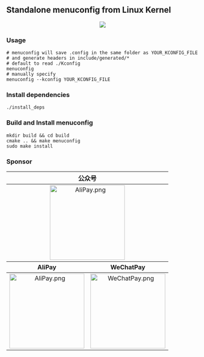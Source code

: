 ## Standalone menuconfig from Linux Kernel
<div align="center">
    <img src="https://jiauzhang.github.io/ghstatic/images/menuconfig.png" >
</div>

### Usage
```shell
# menuconfig will save .config in the same folder as YOUR_KCONFIG_FILE
# and generate headers in include/generated/*
# default to read ./Kconfig
menuconfig
# manually specify
menuconfig --kconfig YOUR_KCONFIG_FILE
```

### Install dependencies
```shell
./install_deps
```

### Build and Install menuconfig
```shell
mkdir build && cd build
cmake .. && make menuconfig
sudo make install
```

### Sponsor
<table align="center">
    <thead>
        <tr>
            <th colspan="2">公众号</th>
        </tr>
    </thead>
    <tbody align="center" valign="center">
        <tr>
            <td colspan="2"><img src="https://www.chatqkv.com/ghstatic/images/ofa_m.png" style="height: 196px" alt="AliPay.png"></td>
        </tr>
    </tbody>
    <thead>
        <tr>
            <th>AliPay</th>
            <th>WeChatPay</th>
        </tr>
    </thead>
    <tbody align="center" valign="center">
        <tr>
            <td><img src="https://www.chatqkv.com/AliPay.png" style="width: 196px; height: 196px" alt="AliPay.png"></td>
            <td><img src="https://www.chatqkv.com/WeChatPay.png" style="width: 196px; height: 196px" alt="WeChatPay.png"></td>
        </tr>
    </tbody>
</table>
